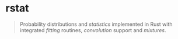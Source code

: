 # rstat

> Probability distributions and _statistics_ implemented in Rust with
> integrated _fitting_ routines, _convolution_ support and _mixtures_.
